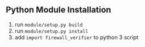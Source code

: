 ## Python Module Installation

1) run ``module/setup.py build``
2) run ``module/setup.py install``
3) add ``import firewall_verifier`` to python 3 script
